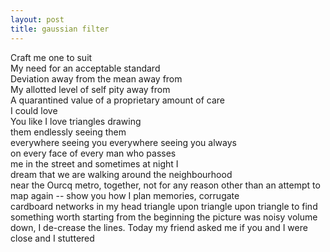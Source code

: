 ```yaml
---
layout: post
title: gaussian filter
---
```


Craft me one to suit  
My need for an acceptable standard  
Deviation away from the mean away from  
My allotted level of self pity away from  
A quarantined value of a proprietary amount of care  
I could love   
You like I love triangles drawing   
them endlessly seeing them   
everywhere seeing you 
everywhere seeing you always   
on every face of every man who passes   
me in the street and sometimes at night I   
dream that we are walking around the neighbourhood  
near the Ourcq metro, together, not for any reason
other than an attempt to map again -- show
you how I plan memories, corrugate  
cardboard networks in my head 
triangle upon triangle upon
triangle to find something worth starting
from the beginning the picture was noisy
volume down, I de-crease the lines.
Today my friend asked me if you and I were close and I stuttered
